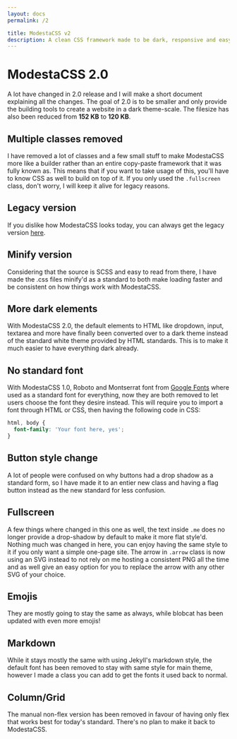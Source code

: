 ```yaml
---
layout: docs
permalink: /2

title: ModestaCSS v2
description: A clean CSS framework made to be dark, responsive and easy to build with.
---
```

# ModestaCSS 2.0
A lot have changed in 2.0 release and I will make a short document explaining all the changes. The goal of 2.0 is to be smaller and only provide the building tools to create a website in a dark theme-scale. The filesize has also been reduced from **152 KB** to **120 KB**.

## Multiple classes removed
I have removed a lot of classes and a few small stuff to make ModestaCSS more like a builder rather than an entire copy-paste framework that it was fully known as. This means that if you want to take usage of this, you'll have to know CSS as well to build on top of it. If you only used the `.fullscreen` class, don't worry, I will keep it alive for legacy reasons.

## Legacy version
If you dislike how ModestaCSS looks today, you can always get the legacy version [here](https://modesta.alexflipnote.dev/legacy).

## Minify version
Considering that the source is SCSS and easy to read from there, I have made the .css files minify'd as a standard to both make loading faster and be consistent on how things work with ModestaCSS.

## More dark elements
With ModestaCSS 2.0, the default elements to HTML like dropdown, input, textarea and more have finally been converted over to a dark theme instead of the standard white theme provided by HTML standards. This is to make it much easier to have everything dark already.

## No standard font
With ModestaCSS 1.0, Roboto and Montserrat font from [Google Fonts](https://fonts.google.com) where used as a standard font for everything, now they are both removed to let users choose the font they desire instead. This will require you to import a font through HTML or CSS, then having the following code in CSS:
```css
html, body {
  font-family: 'Your font here, yes';
}
```

## Button style change
A lot of people were confused on why buttons had a drop shadow as a standard form, so I have made it to an entier new class and having a flag button instead as the new standard for less confusion.

## Fullscreen
A few things where changed in this one as well, the text inside `.me` does no longer provide a drop-shadow by default to make it more flat style'd. Nothing much was changed in here, you can enjoy having the same style to it if you only want a simple one-page site. The arrow in `.arrow` class is now using an SVG instead to not rely on me hosting a consistent PNG all the time and as well give an easy option for you to replace the arrow with any other SVG of your choice.

## Emojis
They are mostly going to stay the same as always, while blobcat has been updated with even more emojis!

## Markdown
While it stays mostly the same with using Jekyll's markdown style, the default font has been removed to stay with same style for main theme, however I made a class you can add to get the fonts it used back to normal.

## Column/Grid
The manual non-flex version has been removed in favour of having only flex that works best for today's standard. There's no plan to make it back to ModestaCSS.
